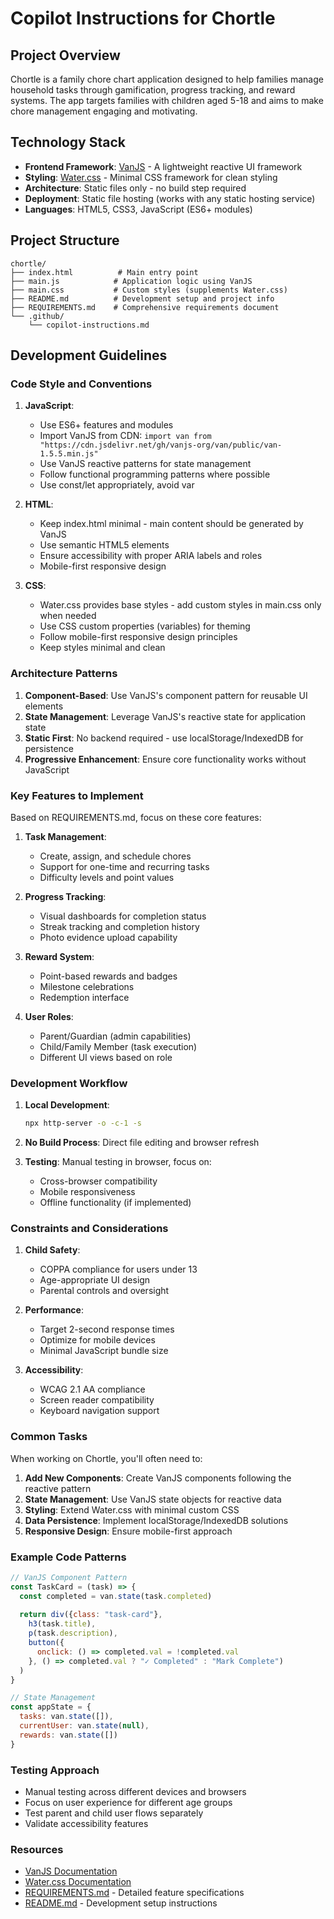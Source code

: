 # Copilot Instructions for Chortle

## Project Overview

Chortle is a family chore chart application designed to help families manage household tasks through gamification, progress tracking, and reward systems. The app targets families with children aged 5-18 and aims to make chore management engaging and motivating.

## Technology Stack

- **Frontend Framework**: [VanJS](https://vanjs.org/) - A lightweight reactive UI framework
- **Styling**: [Water.css](https://watercss.kognise.dev/) - Minimal CSS framework for clean styling
- **Architecture**: Static files only - no build step required
- **Deployment**: Static file hosting (works with any static hosting service)
- **Languages**: HTML5, CSS3, JavaScript (ES6+ modules)

## Project Structure

```
chortle/
├── index.html          # Main entry point
├── main.js            # Application logic using VanJS
├── main.css           # Custom styles (supplements Water.css)
├── README.md          # Development setup and project info
├── REQUIREMENTS.md    # Comprehensive requirements document
└── .github/
    └── copilot-instructions.md
```

## Development Guidelines

### Code Style and Conventions

1. **JavaScript**:
   - Use ES6+ features and modules
   - Import VanJS from CDN: `import van from "https://cdn.jsdelivr.net/gh/vanjs-org/van/public/van-1.5.5.min.js"`
   - Use VanJS reactive patterns for state management
   - Follow functional programming patterns where possible
   - Use const/let appropriately, avoid var

2. **HTML**:
   - Keep index.html minimal - main content should be generated by VanJS
   - Use semantic HTML5 elements
   - Ensure accessibility with proper ARIA labels and roles
   - Mobile-first responsive design

3. **CSS**:
   - Water.css provides base styles - add custom styles in main.css only when needed
   - Use CSS custom properties (variables) for theming
   - Follow mobile-first responsive design principles
   - Keep styles minimal and clean

### Architecture Patterns

1. **Component-Based**: Use VanJS's component pattern for reusable UI elements
2. **State Management**: Leverage VanJS's reactive state for application state
3. **Static First**: No backend required - use localStorage/IndexedDB for persistence
4. **Progressive Enhancement**: Ensure core functionality works without JavaScript

### Key Features to Implement

Based on REQUIREMENTS.md, focus on these core features:

1. **Task Management**:
   - Create, assign, and schedule chores
   - Support for one-time and recurring tasks
   - Difficulty levels and point values

2. **Progress Tracking**:
   - Visual dashboards for completion status
   - Streak tracking and completion history
   - Photo evidence upload capability

3. **Reward System**:
   - Point-based rewards and badges
   - Milestone celebrations
   - Redemption interface

4. **User Roles**:
   - Parent/Guardian (admin capabilities)
   - Child/Family Member (task execution)
   - Different UI views based on role

### Development Workflow

1. **Local Development**:
   ```bash
   npx http-server -o -c-1 -s
   ```

2. **No Build Process**: Direct file editing and browser refresh

3. **Testing**: Manual testing in browser, focus on:
   - Cross-browser compatibility
   - Mobile responsiveness
   - Offline functionality (if implemented)

### Constraints and Considerations

1. **Child Safety**: 
   - COPPA compliance for users under 13
   - Age-appropriate UI design
   - Parental controls and oversight

2. **Performance**:
   - Target 2-second response times
   - Optimize for mobile devices
   - Minimal JavaScript bundle size

3. **Accessibility**:
   - WCAG 2.1 AA compliance
   - Screen reader compatibility
   - Keyboard navigation support

### Common Tasks

When working on Chortle, you'll often need to:

1. **Add New Components**: Create VanJS components following the reactive pattern
2. **State Management**: Use VanJS state objects for reactive data
3. **Styling**: Extend Water.css with minimal custom CSS
4. **Data Persistence**: Implement localStorage/IndexedDB solutions
5. **Responsive Design**: Ensure mobile-first approach

### Example Code Patterns

```javascript
// VanJS Component Pattern
const TaskCard = (task) => {
  const completed = van.state(task.completed)
  
  return div({class: "task-card"},
    h3(task.title),
    p(task.description),
    button({
      onclick: () => completed.val = !completed.val
    }, () => completed.val ? "✓ Completed" : "Mark Complete")
  )
}

// State Management
const appState = {
  tasks: van.state([]),
  currentUser: van.state(null),
  rewards: van.state([])
}
```

### Testing Approach

- Manual testing across different devices and browsers
- Focus on user experience for different age groups
- Test parent and child user flows separately
- Validate accessibility features

### Resources

- [VanJS Documentation](https://vanjs.org/)
- [Water.css Documentation](https://watercss.kognise.dev/)
- [REQUIREMENTS.md](./REQUIREMENTS.md) - Detailed feature specifications
- [README.md](./README.md) - Development setup instructions